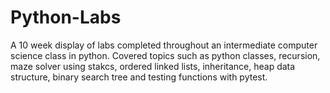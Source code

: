 # Python-Labs
A 10 week display of labs completed throughout an intermediate computer science class in python. Covered topics such as python classes, recursion, maze solver using stakcs, ordered linked lists, inheritance, heap data structure, binary search tree and testing functions with pytest.
